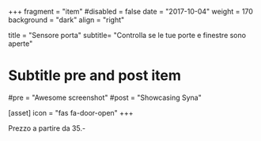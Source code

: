 +++
fragment = "item"
#disabled = false
date = "2017-10-04"
weight = 170
background = "dark"
align = "right"

title = "Sensore porta"
subtitle= "Controlla se le tue porte e finestre sono aperte"

# Subtitle pre and post item
#pre = "Awesome screenshot"
#post = "Showcasing Syna"

[asset]
  icon = "fas fa-door-open"
+++

Prezzo a partire da 35.-